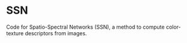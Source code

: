 # SSN
Code for Spatio-Spectral Networks (SSN), a method to compute color-texture descriptors from images.
